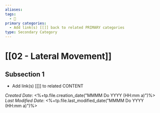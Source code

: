 ```yaml
---
aliases: 
tags:
  - 🥈
primary categories:
  - Add link(s) [[]] back to related PRIMARY categories
type: Secondary Category
---
```

# [[02 - Lateral Movement]]

## Subsection 1
* Add link(s) [[]] to related CONTENT

*Created Date*: <%+tp.file.creation_date("MMMM Do YYYY (HH:mm a)")%>
*Last Modified Date*: <%+tp.file.last_modified_date("MMMM Do YYYY (HH:mm a)")%>
